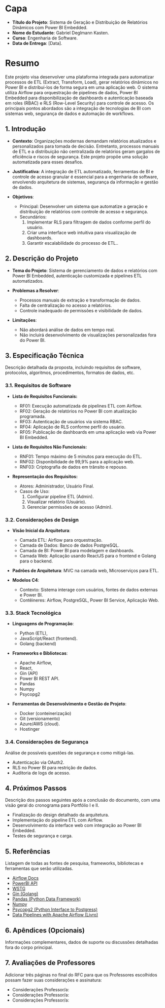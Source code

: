 # Capa

- **Título do Projeto**: Sistema de Geração e Distribuição de Relatórios Dinâmicos com Power BI Embedded.
- **Nome do Estudante**: Gabriel Deglmann Kasten.
- **Curso**: Engenharia de Software.
- **Data de Entrega**: [Data].

# Resumo

Este projeto visa desenvolver uma plataforma integrada para automatizar processos de ETL (Extract, Transform, Load), gerar relatórios dinâmicos no Power BI e distribuí-los de forma segura em uma aplicação web. O sistema utiliza Airflow para orquestração de pipelines de dados, Power BI Embedded para disponibilização de dashboards e autenticação baseada em roles (RBAC) e RLS (Row-Level Security) para controle de acesso. Os principais pontos abordados são a integração de tecnologias de BI com sistemas web, segurança de dados e automação de workflows.

## 1. Introdução

- **Contexto**: Organizações modernas demandam relatórios atualizados e personalizados para tomada de decisão. Entretanto, processos manuais de ETL e a distribuição não centralizada de relatórios geram gargalos de eficiência e riscos de segurança. Este projeto propõe uma solução automatizada para esses desafios.

- **Justificativa**: A integração de ETL automatizado, ferramentas de BI e controle de acesso granular é essencial para a engenharia de software, envolvendo arquitetura de sistemas, segurança da informação e gestão de dados.

- **Objetivos**: 
    - Principal: Desenvolver um sistema que automatize a geração e distribuição de relatórios com controle de acesso e segurança.
    - Secundários:
        1. Implementar RLS para filtragem de dados conforme perfil do usuário.
        1. Criar uma interface web intuitiva para visualização de dashboards.
        1. Garantir escalabilidade do processo de ETL..

## 2. Descrição do Projeto

- **Tema do Projeto**: Sistema de gerenciamento de dados e relatórios com Power BI Embedded, autenticação customizada e pipelines ETL automatizados.

- **Problemas a Resolver**: 
    - Processos manuais de extração e transformação de dados.
    - Falta de centralização no acesso a relatórios.
    - Controle inadequado de permissões e visibilidade de dados.
- **Limitações**:
    - Não abordará análise de dados em tempo real.
    - Não incluirá desenvolvimento de visualizações personalizadas fora do Power BI.

## 3. Especificação Técnica

Descrição detalhada da proposta, incluindo requisitos de software, protocolos, algoritmos, procedimentos, formatos de dados, etc.

### 3.1. Requisitos de Software
- **Lista de Requisitos Funcionais:**

    - RF01: Execução automatizada de pipelines ETL com Airflow.
    - RF02: Geração de relatórios no Power BI com atualização programada.
    - RF03: Autenticação de usuários via sistema RBAC.
    - RF04: Aplicação de RLS conforme perfil do usuário.
    - RF05: Publicação de dashboards em uma aplicação web via Power BI Embedded.

- **Lista de Requisitos Não Funcionais:**

    - RNF01: Tempo máximo de 5 minutos para execução do ETL.
    - RNF02: Disponibilidade de 99,9% para a aplicação web.
    - RNF03: Criptografia de dados em trânsito e repouso.

- **Representação dos Requisitos:**

    - Atores: Administrador, Usuário Final.
    - Casos de Uso:
        1. Configurar pipeline ETL (Admin).
        1. Visualizar relatório (Usuário).
        1. Gerenciar permissões de acesso (Admin).

### 3.2. Considerações de Design

- **Visão Inicial da Arquitetura**: 
    - Camada ETL: Airflow para orquestração.
    - Camada de Dados: Banco de dados PostgreSQL.
    - Camada de BI: Power BI para modelagem e dashboards.
    - Camada Web: Aplicação usando ReactJS para o frontend e Golang para o backend.

- **Padrões de Arquitetura**: MVC na camada web, Microserviços para ETL.
- **Modelos C4**:
    - Contexto: Sistema interage com usuários, fontes de dados externas e Power BI.
    - Contêineres: Airflow, PostgreSQL, Power BI Service, Aplicação Web.

### 3.3. Stack Tecnológica

- **Linguagens de Programação**: 
    - Python (ETL),
    - JavaScript/React (frontend).
    - Golang (backend)

- **Frameworks e Bibliotecas**: 
    - Apache Airflow,
    - React,
    - Gin (API)
    - Power BI REST API.
    - Pandas
    - Numpy
    - Psycopg2

- **Ferramentas de Desenvolvimento e Gestão de Projeto**:
    - Docker (conteinerização)
    - Git (versionamento)
    - Azure/AWS (cloud).
    - Hostinger

### 3.4. Considerações de Segurança

Análise de possíveis questões de segurança e como mitigá-las.

- Autenticação via OAuth2.
- RLS no Power BI para restrição de dados.
- Auditoria de logs de acesso.

## 4. Próximos Passos

Descrição dos passos seguintes após a conclusão do documento, com uma visão geral do cronograma para Portfólio I e II.

- Finalização do design detalhado da arquitetura.
- Implementação do pipeline ETL com Airflow.
- Desenvolvimento da interface web com integração ao Power BI Embedded.
- Testes de segurança e carga.

## 5. Referências

Listagem de todas as fontes de pesquisa, frameworks, bibliotecas e ferramentas que serão utilizadas.

- [Airflow Docs](https://airflow.apache.org/docs/)
- [PowerBI API](https://learn.microsoft.com/pt-br/rest/api/power-bi/)
- [WSTG](https://owasp.org/www-project-web-security-testing-guide/stable/)
- [Gin (Golang)](https://gin-gonic.com/)
- [Pandas (Python Data Framework)](https://pandas.pydata.org/)
- [Numpy](https://numpy.org/)
- [Psycopg2 (Python Interface to Postgress)](https://pypi.org/project/psycopg2/)
- [Data Pipelines with Apache Airflow (Livro)](https://www.amazon.com.br/Data-Pipelines-Apache-Airflow-Harenslak/dp/1617296902)

## 6. Apêndices (Opcionais)

Informações complementares, dados de suporte ou discussões detalhadas fora do corpo principal.
## 7. Avaliações de Professores

Adicionar três páginas no final do RFC para que os Professores escolhidos possam fazer suas considerações e assinatura:
- Considerações Professor/a:
- Considerações Professor/a:
- Considerações Professor/a:
